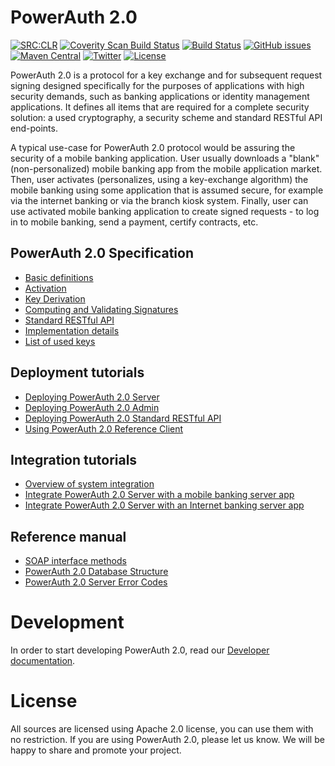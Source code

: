 # PowerAuth 2.0

[![SRC:CLR](https://img.shields.io/badge/SRC%3ACLR-passing-brightgreen.svg)](http://srcclr.com/)
[![Coverity Scan Build Status](https://img.shields.io/coverity/scan/8967.svg)](https://scan.coverity.com/projects/lime-company-lime-security-powerauth)
[![Build Status](https://travis-ci.org/lime-company/lime-security-powerauth.svg?branch=master)](https://travis-ci.org/lime-company/lime-security-powerauth)
[![GitHub issues](https://img.shields.io/github/issues/lime-company/lime-security-powerauth.svg?maxAge=2592000)](https://github.com/lime-company/lime-security-powerauth/issues)
[![Maven Central](https://img.shields.io/maven-central/v/io.getlime.security/powerauth-parent.svg?maxAge=2592000)](http://search.maven.org/#search%7Cga%7C1%7Cg%3A%22io.getlime.security%22)
[![Twitter](https://img.shields.io/badge/twitter-@lime_company-blue.svg?style=flat)](http://twitter.com/lime_company)
[![License](https://img.shields.io/badge/License-Apache%202.0-blue.svg)](https://github.com/lime-company/lime-security-powerauth/blob/master/LICENSE.txt)

PowerAuth 2.0 is a protocol for a key exchange and for subsequent request signing designed specifically for the purposes of applications with high security demands, such as banking applications or identity management applications. It defines all items that are required for a complete security solution: a used cryptography, a security scheme and standard RESTful API end-points.

A typical use-case for PowerAuth 2.0 protocol would be assuring the security of a mobile banking application. User usually downloads a "blank" (non-personalized) mobile banking app from the mobile application market. Then, user activates (personalizes, using a key-exchange algorithm) the mobile banking using some application that is assumed secure, for example via the internet banking or via the branch kiosk system. Finally, user can use activated mobile banking application to create signed requests - to log in to mobile banking, send a payment, certify contracts, etc.

## PowerAuth 2.0 Specification

- [Basic definitions](https://github.com/lime-company/lime-security-powerauth/wiki/Basic-definitions)
- [Activation](https://github.com/lime-company/lime-security-powerauth/wiki/Activation)
- [Key Derivation](https://github.com/lime-company/lime-security-powerauth/wiki/Key-derivation)
- [Computing and Validating Signatures](https://github.com/lime-company/lime-security-powerauth/wiki/Computing-and-Validating-Signatures)
- [Standard RESTful API](https://github.com/lime-company/lime-security-powerauth/wiki/Standard-RESTful-API)
- [Implementation details](https://github.com/lime-company/lime-security-powerauth/wiki/Implementation-notes)
- [List of used keys](https://github.com/lime-company/lime-security-powerauth/wiki/List-of-used-keys)


## Deployment tutorials

- [Deploying PowerAuth 2.0 Server](https://github.com/lime-company/lime-security-powerauth/wiki/Deploying-PowerAuth-2.0-Server)
- [Deploying PowerAuth 2.0 Admin](https://github.com/lime-company/lime-security-powerauth/wiki/Deploying-PowerAuth-2.0-Admin)
- [Deploying PowerAuth 2.0 Standard RESTful API](https://github.com/lime-company/lime-security-powerauth/wiki/Deploying-PowerAuth-2.0-Standard-RESTful-API)
- [Using PowerAuth 2.0 Reference Client](https://github.com/lime-company/lime-security-powerauth/wiki/Using-PowerAuth-2.0-Reference-Client)

## Integration tutorials

- [Overview of system integration](https://github.com/lime-company/lime-security-powerauth/wiki/Integration-tutorials)
- [Integrate PowerAuth 2.0 Server with a mobile banking server app](https://github.com/lime-company/lime-security-powerauth/wiki/Mobile-Banking-API)
- [Integrate PowerAuth 2.0 Server with an Internet banking server app](https://github.com/lime-company/lime-security-powerauth/wiki/Internet-banking-integration)

## Reference manual

- [SOAP interface methods](https://github.com/lime-company/lime-security-powerauth/wiki/SOAP-service-methods)
- [PowerAuth 2.0 Database Structure](https://github.com/lime-company/lime-security-powerauth/wiki/Database-Structure)
- [PowerAuth 2.0 Server Error Codes](https://github.com/lime-company/lime-security-powerauth/wiki/Server-Error-Codes)

# Development

In order to start developing PowerAuth 2.0, read our [Developer documentation](https://github.com/lime-company/lime-security-powerauth/wiki/Development).

# License

All sources are licensed using Apache 2.0 license, you can use them with no restriction. If you are using PowerAuth 2.0, please let us know. We will be happy to share and promote your project.
